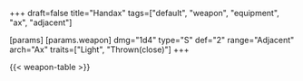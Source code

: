 +++
draft=false
title="Handax"
tags=["default", "weapon", "equipment", "ax", "adjacent"]

[params]
  [params.weapon]
    dmg="1d4"
    type="S"
    def="2"
    range="Adjacent"
    arch="Ax"
    traits=["Light", "Thrown(close)"]
+++

{{< weapon-table >}}



